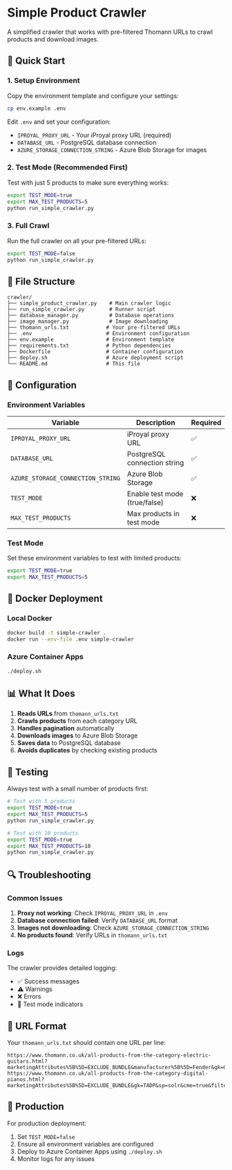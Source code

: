 # Simple Product Crawler

A simplified crawler that works with pre-filtered Thomann URLs to crawl products and download images.

## 🚀 Quick Start

### 1. Setup Environment

Copy the environment template and configure your settings:

```bash
cp env.example .env
```

Edit `.env` and set your configuration:
- `IPROYAL_PROXY_URL` - Your iProyal proxy URL (required)
- `DATABASE_URL` - PostgreSQL database connection
- `AZURE_STORAGE_CONNECTION_STRING` - Azure Blob Storage for images

### 2. Test Mode (Recommended First)

Test with just 5 products to make sure everything works:

```bash
export TEST_MODE=true
export MAX_TEST_PRODUCTS=5
python run_simple_crawler.py
```

### 3. Full Crawl

Run the full crawler on all your pre-filtered URLs:

```bash
export TEST_MODE=false
python run_simple_crawler.py
```

## 📁 File Structure

```
crawler/
├── simple_product_crawler.py    # Main crawler logic
├── run_simple_crawler.py        # Runner script
├── database_manager.py          # Database operations
├── image_manager.py             # Image downloading
├── thomann_urls.txt            # Your pre-filtered URLs
├── .env                        # Environment configuration
├── env.example                 # Environment template
├── requirements.txt            # Python dependencies
├── Dockerfile                  # Container configuration
├── deploy.sh                   # Azure deployment script
└── README.md                   # This file
```

## 🔧 Configuration

### Environment Variables

| Variable | Description | Required |
|----------|-------------|----------|
| `IPROYAL_PROXY_URL` | iProyal proxy URL | ✅ |
| `DATABASE_URL` | PostgreSQL connection string | ✅ |
| `AZURE_STORAGE_CONNECTION_STRING` | Azure Blob Storage | ✅ |
| `TEST_MODE` | Enable test mode (true/false) | ❌ |
| `MAX_TEST_PRODUCTS` | Max products in test mode | ❌ |

### Test Mode

Set these environment variables to test with limited products:

```bash
export TEST_MODE=true
export MAX_TEST_PRODUCTS=5
```

## 🐳 Docker Deployment

### Local Docker

```bash
docker build -t simple-crawler .
docker run --env-file .env simple-crawler
```

### Azure Container Apps

```bash
./deploy.sh
```

## 📊 What It Does

1. **Reads URLs** from `thomann_urls.txt`
2. **Crawls products** from each category URL
3. **Handles pagination** automatically
4. **Downloads images** to Azure Blob Storage
5. **Saves data** to PostgreSQL database
6. **Avoids duplicates** by checking existing products

## 🧪 Testing

Always test with a small number of products first:

```bash
# Test with 5 products
export TEST_MODE=true
export MAX_TEST_PRODUCTS=5
python run_simple_crawler.py

# Test with 10 products
export TEST_MODE=true
export MAX_TEST_PRODUCTS=10
python run_simple_crawler.py
```

## 🔍 Troubleshooting

### Common Issues

1. **Proxy not working**: Check `IPROYAL_PROXY_URL` in `.env`
2. **Database connection failed**: Verify `DATABASE_URL` format
3. **Images not downloading**: Check `AZURE_STORAGE_CONNECTION_STRING`
4. **No products found**: Verify URLs in `thomann_urls.txt`

### Logs

The crawler provides detailed logging:
- ✅ Success messages
- ⚠️ Warnings
- ❌ Errors
- 🧪 Test mode indicators

## 📝 URL Format

Your `thomann_urls.txt` should contain one URL per line:

```
https://www.thomann.co.uk/all-products-from-the-category-electric-guitars.html?marketingAttributes%5B%5D=EXCLUDE_BUNDLE&manufacturer%5B%5D=Fender&gk=GIEG&sp=solr&cme=true&filter=true
https://www.thomann.co.uk/all-products-from-the-category-digital-pianos.html?marketingAttributes%5B%5D=EXCLUDE_BUNDLE&gk=TADP&sp=solr&cme=true&filter=true
```

## 🚀 Production

For production deployment:

1. Set `TEST_MODE=false`
2. Ensure all environment variables are configured
3. Deploy to Azure Container Apps using `./deploy.sh`
4. Monitor logs for any issues
